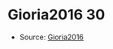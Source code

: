 <a name="material" />

# Gioria2016 30
<script type="application/ld+json">
  {
    "@context": "https://schema.org/",
    "@type": "ChemicalSubstance",
    "http://purl.org/dc/terms/conformsTo":
      {
        "@type": "CreativeWork",
        "@id": "https://bioschemas.org/profiles/ChemicalSubstance/0.4-RELEASE/"
      },
    "@id": "https://egonw.github.io/nanowiki/nanowiki447.html#material",
    "name": "Gioria2016 30",
    "sameAs": "http://127.0.0.1/mediawiki/index.php/Special:URIResolver/Gioria2016_30"
  }
</script>


* Source: [Gioria2016](http://127.0.0.1/mediawiki/index.php/Special:URIResolver/Gioria2016)
